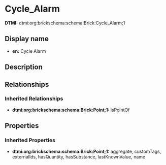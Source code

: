 # Cycle_Alarm
**DTMI:** dtmi:org:brickschema:schema:Brick:Cycle_Alarm;1
## Display name
- **en:** Cycle Alarm
## Description
## Relationships
### Inherited Relationships
* **dtmi:org:brickschema:schema:Brick:Point;1:** isPointOf
## Properties
### Inherited Properties
* **dtmi:org:brickschema:schema:Brick:Point;1:** aggregate, customTags, externalIds, hasQuantity, hasSubstance, lastKnownValue, name
